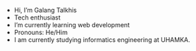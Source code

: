 - Hi, I’m Galang Talkhis
- Tech enthusiast
- I’m currently learning web development
- Pronouns: He/Him
- I am currently studying informatics engineering at UHAMKA.
